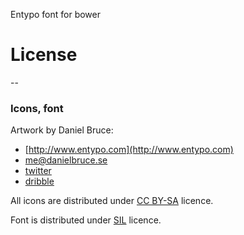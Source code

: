 Entypo font for bower

# License
--
### Icons, font

Artwork by Daniel Bruce:

- [http://www.entypo.com](http://www.entypo.com)
- [me@danielbruce.se](me@danielbruce.se)
- [twitter](http://twitter.com/danielbruce_)
- [dribble](http://dribbble.com/danielbruce)

All icons are distributed under
[CC BY-SA](http://creativecommons.org/licenses/by-sa/3.0/) licence.

Font is distributed under
[SIL](http://scripts.sil.org/cms/scripts/page.php?site_id=nrsi&id=OFL) licence.